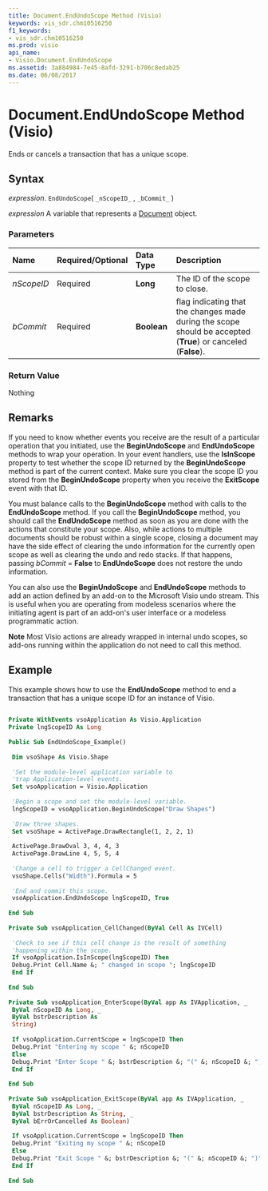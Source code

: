 ```yaml
---
title: Document.EndUndoScope Method (Visio)
keywords: vis_sdr.chm10516250
f1_keywords:
- vis_sdr.chm10516250
ms.prod: visio
api_name:
- Visio.Document.EndUndoScope
ms.assetid: 3a884984-7e45-8afd-3291-b706c8edab25
ms.date: 06/08/2017
---
```



# Document.EndUndoScope Method (Visio)

Ends or cancels a transaction that has a unique scope.


## Syntax

 _expression_. `EndUndoScope`( `_nScopeID_` , `_bCommit_` )

 _expression_ A variable that represents a [Document](./Visio.Document.md) object.


### Parameters



|**Name**|**Required/Optional**|**Data Type**|**Description**|
|:-----|:-----|:-----|:-----|
| _nScopeID_|Required| **Long**|The ID of the scope to close.|
| _bCommit_|Required| **Boolean**| flag indicating that the changes made during the scope should be accepted (**True**) or canceled (**False**).|

### Return Value

Nothing


## Remarks

If you need to know whether events you receive are the result of a particular operation that you initiated, use the  **BeginUndoScope** and **EndUndoScope** methods to wrap your operation. In your event handlers, use the **IsInScope** property to test whether the scope ID returned by the **BeginUndoScope** method is part of the current context. Make sure you clear the scope ID you stored from the **BeginUndoScope** property when you receive the **ExitScope** event with that ID.

You must balance calls to the  **BeginUndoScope** method with calls to the **EndUndoScope** method. If you call the **BeginUndoScope** method, you should call the **EndUndoScope** method as soon as you are done with the actions that constitute your scope. Also, while actions to multiple documents should be robust within a single scope, closing a document may have the side effect of clearing the undo information for the currently open scope as well as clearing the undo and redo stacks. If that happens, passing _bCommit_ = **False** to **EndUndoScope** does not restore the undo information.

You can also use the  **BeginUndoScope** and **EndUndoScope** methods to add an action defined by an add-on to the Microsoft Visio undo stream. This is useful when you are operating from modeless scenarios where the initiating agent is part of an add-on's user interface or a modeless programmatic action.




 **Note**  Most Visio actions are already wrapped in internal undo scopes, so add-ons running within the application do not need to call this method.


## Example

This example shows how to use the  **EndUndoScope** method to end a transaction that has a unique scope ID for an instance of Visio.


```vb
 
Private WithEvents vsoApplication As Visio.Application 
Private lngScopeID As Long 
 
Public Sub EndUndoScope_Example() 
 
 Dim vsoShape As Visio.Shape 
 
 'Set the module-level application variable to 
 'trap Application-level events. 
 Set vsoApplication = Visio.Application 
 
 'Begin a scope and set the module-level variable. 
 lngScopeID = vsoApplication.BeginUndoScope("Draw Shapes") 
 
 'Draw three shapes. 
 Set vsoShape = ActivePage.DrawRectangle(1, 2, 2, 1) 
 
 ActivePage.DrawOval 3, 4, 4, 3 
 ActivePage.DrawLine 4, 5, 5, 4 
 
 'Change a cell to trigger a CellChanged event. 
 vsoShape.Cells("Width").Formula = 5 
 
 'End and commit this scope. 
 vsoApplication.EndUndoScope lngScopeID, True 
 
End Sub 
 
Private Sub vsoApplication_CellChanged(ByVal Cell As IVCell) 
 
 'Check to see if this cell change is the result of something 
 'happening within the scope. 
 If vsoApplication.IsInScope(lngScopeID) Then 
 Debug.Print Cell.Name &; " changed in scope "; lngScopeID 
 End If 
 
End Sub 
 
Private Sub vsoApplication_EnterScope(ByVal app As IVApplication, _ 
 ByVal nScopeID As Long, _ 
 ByVal bstrDescription As 
 String) 
 
 If vsoApplication.CurrentScope = lngScopeID Then 
 Debug.Print "Entering my scope " &; nScopeID 
 Else 
 Debug.Print "Enter Scope " &; bstrDescription &; "(" &; nScopeID &; ")" 
 End If 
 
End Sub 
 
Private Sub vsoApplication_ExitScope(ByVal app As IVApplication, _ 
 ByVal nScopeID As Long, _ 
 ByVal bstrDescription As String, _ 
 ByVal bErrOrCancelled As Boolean) 
 
 If vsoApplication.CurrentScope = lngScopeID Then 
 Debug.Print "Exiting my scope " &; nScopeID 
 Else 
 Debug.Print "Exit Scope " &; bstrDescription &; "(" &; nScopeID &; ")" 
 End If 
 
End Sub
```


